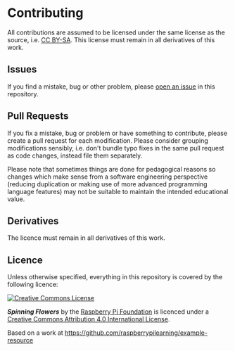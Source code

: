 # Contributing

All contributions are assumed to be licensed under the same license as the source, i.e. [CC BY-SA](http://creativecommons.org/licenses/by-sa/4.0/). This license must remain in all derivatives of this work.

## Issues

If you find a mistake, bug or other problem, please [open an issue](https://github.com/raspberrypilearning/example-resource/issues) in this repository.

## Pull Requests

If you fix a mistake, bug or problem or have something to contribute, please create a pull request for each modification. Please consider grouping modifications sensibly, i.e. don't bundle typo fixes in the same pull request as code changes, instead file them separately.

Please note that sometimes things are done for pedagogical reasons so changes which make sense from a software engineering perspective (reducing duplication or making use of more advanced programming language features) may not be suitable to maintain the intended educational value.

## Derivatives

The licence must remain in all derivatives of this work.

## Licence

Unless otherwise specified, everything in this repository is covered by the following licence:

[![Creative Commons License](http://i.creativecommons.org/l/by-sa/4.0/88x31.png)](http://creativecommons.org/licenses/by-sa/4.0/)

***Spinning Flowers*** by the [Raspberry Pi Foundation](http://www.raspberrypi.org) is licenced under a [Creative Commons Attribution 4.0 International License](http://creativecommons.org/licenses/by-sa/4.0/).

Based on a work at https://github.com/raspberrypilearning/example-resource
